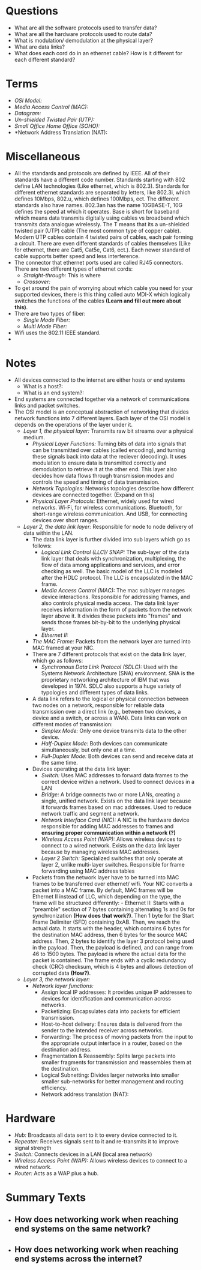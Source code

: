 # Questions
- What are all the software protocols used to transfer data?
- What are all the hardware protocols used to route data?
- What is modulation/ demodulation at the physical layer?
- What are data links?
- What does each cord do in an ethernet cable? How is it different for each different standard?
# Terms
- *OSI Model:* 
- *Media Access Control (MAC):*
- *Datagram:*
- *Un-shielded Twisted Pair (UTP):*
- *Small Office Home Office (SOHO):*
- *Network Address Translation (NAT):
# Miscellaneous
- All the standards and protocols are defined by IEEE. All of their standards have a different code number. Standards starting with 802 define LAN technologies (Like ethernet, which is 802.3). Standards for different ethernet standards are separated by letters, like 802.3i, which defines 10Mbps, 802.u, which defines 100Mbps, ect. The different standards also have names. 802.3an has the name 10GBASE-T, 10G defines the speed at which it operates. Base is short for baseband which means data transmits digitally using cables vs broadband which transmits data analogue wirelessly. The T means that its a un-shielded twisted pair (UTP) cable (The most common type of copper cable). Modern UTP cables contain 4 twisted pairs of cables, each pair forming a circuit. There are even different standards of cables themselves (Like for ethernet, there are Cat5, Cat5e, Cat6, ect.). Each newer standard of cable supports better speed and less interference.
- The connector that ethernet ports used are called RJ45 connectors. There are two different types of ethernet cords:
	- *Straight-through:* This is where
	- *Crossover:*
- To get around the pain of worrying about which cable you need for your supported devices, there is this thing called auto MDI-X which logically switches the functions of the cables **(Learn and fill out more about this)**.
- There are two types of fiber:
	- *Single Mode Fiber:* 
	- *Multi Mode Fiber:*
- Wifi uses the 802.11 IEEE standard.
- 
# Notes
- All devices connected to the internet are either hosts or end systems
	- What is a host?:
	- What is an end system?:
- End systems are connected together via a network of communications links and packet switches.
- The OSI model is an conceptual abstraction of networking that divides network functions into 7 different layers. Each layer of the OSI model is depends on the operations of the layer under it.
	- *Layer 1, the physical layer:* Transmits raw bit streams over a physical medium.
		- *Physical Layer Functions:* Turning bits of data into signals that can be transmitted over cables (called encoding), and turning these signals back into data at the reciever (decoding). It uses modulation to ensure data is transmitted correctly and demodulation to retrieve it at the other end. This layer also decides how data flows through transmission modes and controls the speed and timing of data transmission.
		- *Network Topologies:* Networks topologies describe how different devices are connected together. (Expand on this)
		- *Physical Layer Protocols:* Ethernet, widely used for wired networks. Wi-Fi, for wireless communications. Bluetooth, for short-range wireless communication. And USB, for connecting devices over short ranges.
	- *Layer 2, the data link layer:* Responsible for node to node delivery of data within the LAN. 
		- The data link layer is further divided into sub layers which go as follows:
			- *Logical Link Control (LLC)/ SNAP:* The sub-layer of the data link layer that deals with synchronization, multiplexing, the flow of data among applications and services, and error checking as well. The basic model of the LLC is modeled after the HDLC protocol. The LLC is encapsulated in the MAC frame.
			- *Media Access Control (MAC):* The mac sublayer manages device interactions. Responsible for addressing frames, and also controls physical media access. The data link layer receives information in the form of packets from the network layer above it. It divides these packets into "frames" and sends those frames bit-by-bit to the underlying physical layer.
			- *Ethernet II:* 
		- *The MAC Frame:* Packets from the network layer are turned into MAC framed at your NIC.
		- There are 7 different protocols that exist on the data link layer, which go as follows:
			- *Synchronous Data Link Protocol (SDLC):* Used with the Systems Network Architecture (SNA) environment. SNA is the proprietary networking architecture of IBM that was developed in 1974. SDLC also supports a huge variety of typologies and different types of data links.
		- A data link refers to the logical or physical connection between two nodes on a network, responsible for reliable data transmission over a direct link (e.g., between two devices, a device and a switch, or across a WAN). Data links can work on different modes of transmission:
			- *Simplex Mode:* Only one device transmits data to the other device.
			- *Half-Duplex Mode:* Both devices can communicate simultaneously, but only one at a time.
			- *Full-Duplex Mode:* Both devices can send and receive data at the same time.
		- Devices operating at the data link layer:
			- *Switch:* Uses MAC addresses to forward data frames to the correct device within a network. Used to connect devices in a LAN
			- *Bridge:* A bridge connects two or more LANs, creating a single, unified network. Exists on the data link layer because it forwards frames based on mac addresses. Used to reduce network traffic and segment a network.
			- *Network Interface Card (NIC):* A NIC is the hardware device responsible for adding MAC addresses to frames and **ensuring proper communication within a network (?)**
			- *Wireless Access Point (WAP):* Allows wireless devices to connect to a wired network. Exists on the data link layer because by managing wireless MAC addresses.
			- *Layer 2 Switch:* Specialized switches that only operate at layer 2, unlike multi-layer switches. Responsible for frame forwarding using MAC address tables
		- Packets from the network layer have to be turned into MAC frames to be transferred over ethernet/ wifi. Your NIC converts a packet into a MAC frame. By default, MAC frames will be Ethernet II instead of LLC, which depending on the type, the frame will be structured differently:
				- Ethernet II: Starts with a "preamble" section of 7 bytes containing alternating 1s and 0s for synchronization **(How does that work?)**. Then 1 byte for the Start Frame Delimiter (SFD) containing 0xAB. Then, we reach the actual data. It starts with the header, which contains 6 bytes for the destination MAC address, then 6 bytes for the source MAC address. Then, 2 bytes to identify the layer 3 protocol being used in the payload. Then, the payload is defined, and can range from 46 to 1500 bytes. The payload is where the actual data for the packet is contained. The frame ends with a cyclic redundancy check (CRC) checksum, which is 4 bytes and allows detection of corrupted data **(How?)**.
	- *Layer 3, the network layer:*
		- *Network layer functions:*
			- Assign local IP addresses: It provides unique IP addresses to devices for identification and communication across networks.
			- Packetizing: Encapsulates data into packets for efficient transmission.
			- Host-to-host delivery: Ensures data is delivered from the sender to the intended receiver across networks.
			- Forwarding: The process of moving packets from the input to the appropriate output interface in a router, based on the destination address.
			- Fragmentation & Reassembly: Splits large packets into smaller fragments for transmission and reassembles them at the destination.
			- Logical Subnetting: Divides larger networks into smaller smaller sub-networks for better management and routing efficiency.
			- Network address translation (NAT):
# Hardware
- *Hub:* Broadcasts all data sent to it to every device connected to it.
- *Repeater:* Receives signals sent to it and re-transmits it to improve signal strength
- *Switch:* Connects devices in a LAN (local area network)
- *Wireless Access Point (WAP):* Allows wireless devices to connect to a wired network.
- *Router:* Acts as a WAP plus a hub.
# Summary Texts
- How does networking work when reaching end systems on the same network?
	- 
- How does networking work when reaching end systems across the internet?
	- 